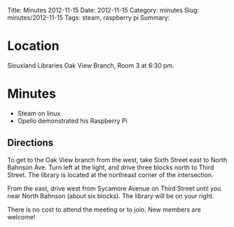 Title: Minutes 2012-11-15
Date: 2012-11-15
Category: minutes 
Slug: minutes/2012-11-15
Tags: steam, raspberry pi
Summary:

Location
========

Siouxland Libraries Oak View Branch, Room 3 at 6:30 pm.

Minutes
=======

-   Steam on linux.
-   Opello demonstrated his Raspberry Pi

Directions
----------

To get to the Oak View branch from the west, take Sixth Street east to
North Bahnson Ave. Turn left at the light, and drive three blocks north
to Third Street. The library is located at the northeast corner of the
intersection.

From the east, drive west from Sycamore Avenue on Third Street until you
near North Bahnson (about six blocks). The library will be on your
right.

There is no cost to attend the meeting or to join. New members are
welcome!
